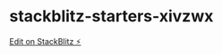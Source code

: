 # stackblitz-starters-xivzwx

[Edit on StackBlitz ⚡️](https://stackblitz.com/edit/stackblitz-starters-xivzwx)